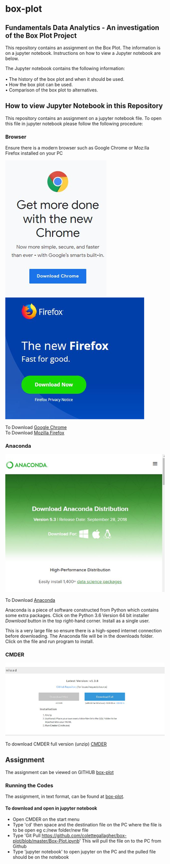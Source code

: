 # box-plot
## Fundamentals Data Analytics - An investigation of the Box Plot Project

This repository contains an assignment on the Box Plot.  The information is on a jupyter notebook.  Instructions on how to view a Jupyter notebook are below.

The Jupyter notebook contains the following information:<br>
<br>
• The history of the box plot and when it should be used.<br>
• How the box plot can be used.<br>
• Comparison of the box plot to alternatives.<br>

## How to view Jupyter Notebook in this Repository

This repository contains an assignment on a jupyter notebook file.  To open this file in jupyter notebook please follow the following procedure:

### Browser

Ensure there is a modern browser such as Google Chrome or Moz:lla Firefox installed on your PC

![Google Chrome](https://github.com/colettegallagher/anscombes/blob/master/chrome.JPG)      ![Moz:lla Firefox](https://github.com/colettegallagher/anscombes/blob/master/firefox.JPG)

To Download [Google Chrome](https://www.google.com/chrome/?brand=CHBD&gclid=EAIaIQobChMI5-T3xezM3gIVRvlRCh2tCwnZEAAYASAAEgLANvD_BwE&gclsrc=aw.ds)<br>
To Download [Mozilla Firefox](https://www.mozilla.org/en-US/firefox/new/)

### Anaconda

![Anaconda](https://github.com/colettegallagher/anscombes/blob/master/anaconda.JPG)

To Download [Anaconda](https://www.anaconda.com/download/)

Anaconda is a piece of software constructed from Python which contains some extra packages.
Click on the Python 3.6 Version 64 bit installer *Download* button in the top right-hand corner.  Install as a single user.

This is a very large file so ensure there is a high-speed internet connection before downloading.
The Anaconda file will be in the downloads folder.  Click on the file and run program to install.

### CMDER

![CMDER](https://github.com/colettegallagher/anscombes/blob/master/cmder.JPG)

To download CMDER full version (unzip) [CMDER](http://cmder.net/)

## Assignment

The assignment can be viewed on GITHUB [box-plot](https://github.com/colettegallagher/box-plot/blob/master/Box-Plot.ipynb)

### Running the Codes

The assignment, in text format, can be found at [box-plot](https://github.com/colettegallagher/box-plot/blob/master/Box-Plot.ipynb).  
#### To download and open in jupyter notebook

 - Open CMDER on the start menu
 - Type 'cd' then space and the destination file on the PC where the file is to be open eg c:/new folder/new file
 - Type 'Git Pull https://github.com/colettegallagher/box-plot/blob/master/Box-Plot.ipynb'
   This will pull the file on to the PC from Github
 - Type 'jupyter notebook' to open jupyter on the PC and the pulled file should be on the notebook
 

